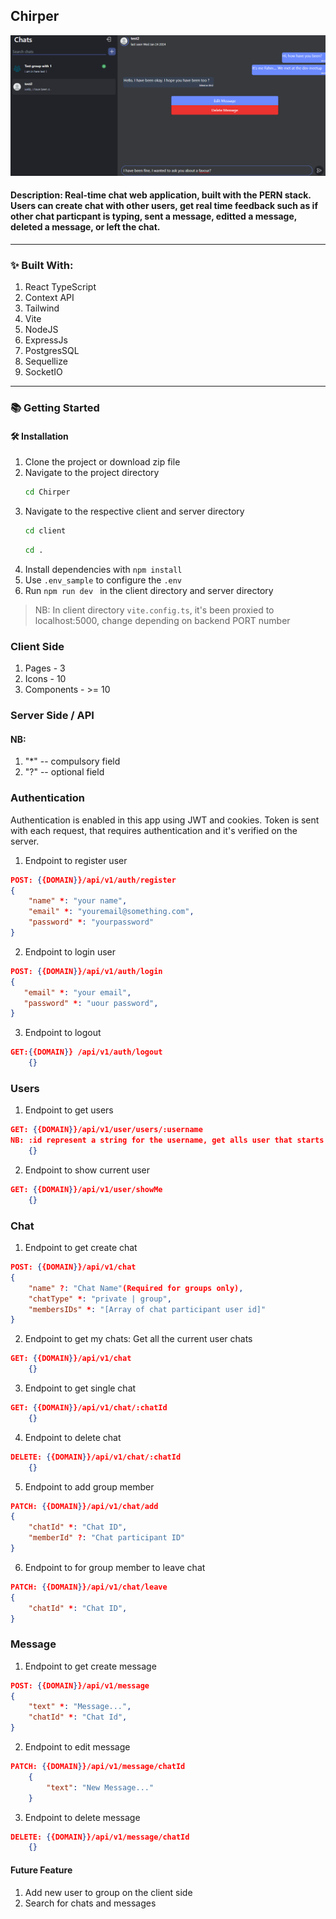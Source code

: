## Chirper

![Chirper](/image/Chirper.png "Chirper")
#### Description:  Real-time chat web application, built with the PERN stack. Users can create chat with other users, get real time feedback such as if other chat particpant is typing, sent a message, editted a message, deleted a message, or left the chat.
___

### ✨ Built With:
1. React TypeScript
2. Context API
3. Tailwind
4. Vite
5. NodeJS
6. ExpressJs
7. PostgresSQL
8. Sequellize
9. SocketIO
___

### 📚 Getting Started

#### 🛠️ Installation
1. Clone the project or download zip file
2. Navigate to the project directory
   ```bash
   cd Chirper
   ```
3. Navigate to the respective client and server directory
   ```bash
   cd client
   ```
   ```bash
   cd .
   ```
4. Install dependencies with ``` npm install ```
5. Use ```.env_sample``` to configure the ```.env``` 
6. Run ```npm run dev ``` in the client directory and server directory
> NB: In client directory ``` vite.config.ts ```, it's been proxied to localhost:5000, change depending on backend PORT number
   
### Client Side
1. Pages - 3
2. Icons - 10
3. Components - >= 10 

### Server Side / API
#### NB:
1. "*" -- compulsory field
2. "?" -- optional field
### Authentication
Authentication is enabled in this app using JWT and cookies.
Token is sent with each request, that requires authentication and it's verified on the server.

1. Endpoint to register user
```JSON
POST: {{DOMAIN}}/api/v1/auth/register
{
    "name" *: "your name",
    "email" *: "youremail@something.com",
    "password" *: "yourpassword"
}
```
2. Endpoint to login user
```JSON
POST: {{DOMAIN}}/api/v1/auth/login
{
   "email" *: "your email",
   "password" *: "uour password",
}
```
3. Endpoint to logout
```JSON
GET:{{DOMAIN}} /api/v1/auth/logout
    {}
```

### Users
1. Endpoint to get users
```JSON
GET: {{DOMAIN}}/api/v1/user/users/:username
NB: :id represent a string for the username, get alls user that starts with the username
    {}
```
2. Endpoint to show current user
```JSON
GET: {{DOMAIN}}/api/v1/user/showMe
    {}
```

### Chat
1. Endpoint to get create chat
```JSON
POST: {{DOMAIN}}/api/v1/chat
{   
    "name" ?: "Chat Name"(Required for groups only),    
    "chatType" *: "private | group",   
    "membersIDs" *: "[Array of chat participant user id]"
}
```
2. Endpoint to get my chats: Get all the current user chats
```JSON
GET: {{DOMAIN}}/api/v1/chat
    {}
```
3. Endpoint to get single chat
```JSON
GET: {{DOMAIN}}/api/v1/chat/:chatId
    {}
```
4. Endpoint to delete chat
```JSON
DELETE: {{DOMAIN}}/api/v1/chat/:chatId
    {}
```
5. Endpoint to add group member
```JSON
PATCH: {{DOMAIN}}/api/v1/chat/add
{
    "chatId" *: "Chat ID",    
    "memberId" ?: "Chat participant ID"
}
```
6. Endpoint to for group member to leave chat
```JSON
PATCH: {{DOMAIN}}/api/v1/chat/leave
{
    "chatId" *: "Chat ID",    
}
```

### Message
1. Endpoint to get create message
```JSON
POST: {{DOMAIN}}/api/v1/message
{   
    "text" *: "Message...",    
    "chatId" *: "Chat Id",
}
```

2. Endpoint to edit message
```JSON
PATCH: {{DOMAIN}}/api/v1/message/chatId
    {
        "text": "New Message..."
    }
```

3. Endpoint to delete message
```JSON
DELETE: {{DOMAIN}}/api/v1/message/chatId
    {}
```
#### Future Feature
1. Add new user to group on the client side
2. Search for chats and messages